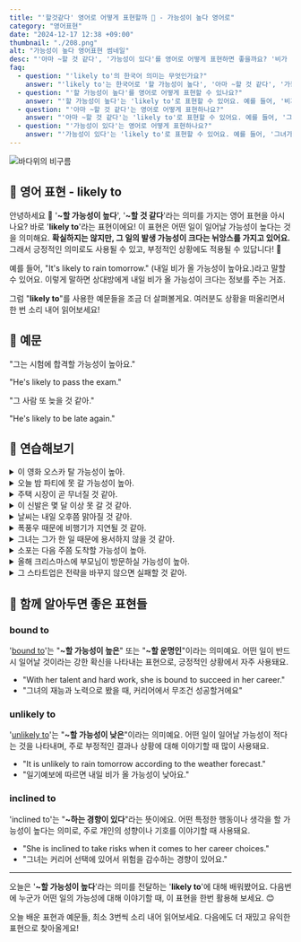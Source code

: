 ```yaml
---
title: "'할것같다' 영어로 어떻게 표현할까 🌟 - 가능성이 높다 영어로"
category: "영어표현"
date: "2024-12-17 12:38 +09:00"
thumbnail: "./208.png"
alt: "가능성이 높다 영어표현 썸네일"
desc: "'아마 ~할 것 같다', '가능성이 있다'를 영어로 어떻게 표현하면 좋을까요? '비가 올 가능성이 높아', '그는 내일 올 것 같아', '그녀가 승진할 가능성이 있어' 등을 영어로 표현하는 법을 배워봅시다. 다양한 예문을 통해서 연습하고 본인의 표현으로 만들어 보세요."
faq:
  - question: "'likely to'의 한국어 의미는 무엇인가요?"
    answer: "'likely to'는 한국어로 '할 가능성이 높다', '아마 ~할 것 같다', '가능성이 있다' 등으로 번역될 수 있습니다."
  - question: "'할 가능성이 높다'를 영어로 어떻게 표현할 수 있나요?"
    answer: "'할 가능성이 높다'는 'likely to'로 표현할 수 있어요. 예를 들어, '비가 올 가능성이 높아'는 'It's likely to rain'으로 말할 수 있어요."
  - question: "'아마 ~할 것 같다'는 영어로 어떻게 표현하나요?"
    answer: "'아마 ~할 것 같다'는 'likely to'로 표현할 수 있어요. 예를 들어, '그는 내일 올 것 같아'는 'He's likely to come tomorrow'로 표현할 수 있어요."
  - question: "'가능성이 있다'는 영어로 어떻게 표현하나요?"
    answer: "'가능성이 있다'는 'likely to'로 표현할 수 있어요. 예를 들어, '그녀가 승진할 가능성이 있어'는 'She's likely to get promoted'로 말할 수 있어요."
---
```


![바다위의 비구름](./208-1.jpg)

## 🌟 영어 표현 - likely to

안녕하세요 👋 '**~할 가능성이 높다**', '**~할 것 같다**'라는 의미를 가지는 영어 표현을 아시나요? 바로 '**likely to**'라는 표현이에요! 이 표현은 어떤 일이 일어날 가능성이 높다는 것을 의미해요. **확실하지는 않지만, 그 일의 발생 가능성이 크다는 뉘앙스를 가지고 있어요.** 그래서 긍정적인 의미로도 사용될 수 있고, 부정적인 상황에도 적용될 수 있답니다! 🌟

예를 들어, "It's likely to rain tomorrow." (내일 비가 올 가능성이 높아요.)라고 말할 수 있어요. 이렇게 말하면 상대방에게 내일 비가 올 가능성이 크다는 정보를 주는 거죠.

그럼 "**likely to**"를 사용한 예문들을 조금 더 살펴볼게요. 여러분도 상황을 떠올리면서 한 번 소리 내어 읽어보세요!

## 📖 예문

"그는 시험에 합격할 가능성이 높아요."

"He's likely to pass the exam."

"그 사람 또 늦을 것 같아."

"He's likely to be late again."

## 💬 연습해보기

<details>
<summary>이 영화 오스카 탈 가능성이 높아.</summary>
<span>This movie is likely to win an Oscar.</span>
</details>

<details>
<summary>오늘 밤 파티에 못 갈 가능성이 높아.</summary>
<span>I'm not likely to <a href="/blog/in-english/244.make-it/">make it</a> to the party tonight</span>
</details>

<details>
<summary>주택 시장이 곧 무너질 것 같아.</summary>
<span>The housing market is likely to crash soon.</span>
</details>

<details>
<summary>이 신발은 몇 달 이상 못 갈 것 같아.</summary>
<span>These shoes aren't likely to last more than a few months.</span>
</details>

<details>
<summary>날씨는 내일 오후쯤 맑아질 것 같아.</summary>
<span>The weather's likely to clear up by tomorrow afternoon.</span>
</details>

<details>
<summary>폭풍우 때문에 비행기가 지연될 것 같아.</summary>
<span>The flight's likely to be delayed because of the storm.</span>
</details>

<details>
<summary>그녀는 그가 한 일 때문에 용서하지 않을 것 같아.</summary>
<span>She's not likely to forgive him after what he did.</span>
</details>

<details>
<summary>소포는 다음 주쯤 도착할 가능성이 높아.</summary>
<span>The package is likely to arrive sometime next week.</span>
</details>

<details>
<summary>올해 크리스마스에 부모님이 방문하실 가능성이 높아.</summary>
<span>My parents are likely to visit for Christmas this year.</span>
</details>

<details>
<summary>그 스타트업은 전략을 바꾸지 않으면 실패할 것 같아.</summary>
<span>That startup is likely to fail if they don't change their strategy.</span>
</details>

## 🤝 함께 알아두면 좋은 표현들

### bound to

'[bound to](/blog/in-english/212.bound-to/)'는 "**~할 가능성이 높은**" 또는 "**~할 운명인**"이라는 의미예요. 어떤 일이 반드시 일어날 것이라는 강한 확신을 나타내는 표현으로, 긍정적인 상황에서 자주 사용돼요.

- "With her talent and hard work, she is bound to succeed in her career."
- "그녀의 재능과 노력으로 봤을 때, 커리어에서 무조건 성공할거에요"

### unlikely to

'[unlikely to](/blog/가능성이-거의-없어-영어표현/)'는 "**~할 가능성이 낮은**"이라는 의미예요. 어떤 일이 일어날 가능성이 적다는 것을 나타내며, 주로 부정적인 결과나 상황에 대해 이야기할 때 많이 사용돼요.

- "It is unlikely to rain tomorrow according to the weather forecast."
- "일기예보에 따르면 내일 비가 올 가능성이 낮아요."

### inclined to

'inclined to'는 "**~하는 경향이 있다**"라는 뜻이에요. 어떤 특정한 행동이나 생각을 할 가능성이 높다는 의미로, 주로 개인의 성향이나 기호를 이야기할 때 사용돼요.

- "She is inclined to take risks when it comes to her career choices."
- "그녀는 커리어 선택에 있어서 위험을 감수하는 경향이 있어요."

---

오늘은 '**~할 가능성이 높다**'라는 의미를 전달하는 '**likely to**'에 대해 배워봤어요. 다음번에 누군가 어떤 일의 가능성에 대해 이야기할 때, 이 표현을 한번 활용해 보세요. 😊

오늘 배운 표현과 예문들, 최소 3번씩 소리 내어 읽어보세요. 다음에도 더 재밌고 유익한 표현으로 찾아올게요!

